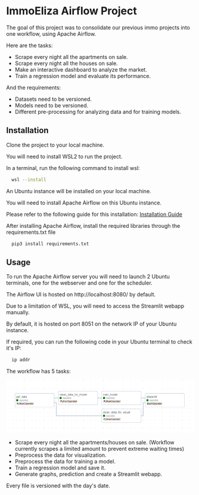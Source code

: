 
# ImmoEliza Airflow Project

The goal of this project was to consolidate our previous immo projects into one workflow, using Apache Airflow. 

Here are the tasks:

- Scrape every night all the apartments on sale.
- Scrape every night all the houses on sale.
- Make an interactive dashboard to analyze the market.
- Train a regression model and evaluate its performance.

And the requirements:

- Datasets need to be versioned.
- Models need to be versioned.
- Different pre-processing for analyzing data and for training models.
## Installation

Clone the project to your local machine. 

You will need to install WSL2 to run the project. 

In a terminal, run the following command to install wsl: 

```bash
  wsl --install
```

An Ubuntu instance will be installed on your local machine. 

You will need to install Apache Airflow on this Ubuntu instance. 

Please refer to the following guide for this installation: [Installation Guide](https://medium.com/international-school-of-ai-data-science/setting-up-apache-airflow-in-windows-using-wsl-dbb910c04ae0) 

After installing Apache Airflow, install the required libraries through the requirements.txt file

```bash
  pip3 install requirements.txt
```
## Usage

To run the Apache Airflow server you will need to launch 2 Ubuntu terminals, one for the webserver and one for the scheduler. 

The Airflow UI is hosted on http://localhost:8080/ by default. 

Due to a limitation of WSL, you will need to access the Streamlit webapp manually. 

By default, it is hosted on port 8051 on the network IP of your Ubuntu instance. 

If required, you can run the following code in your Ubuntu terminal to check it's IP:

```bash
  ip addr
```

The workflow has 5 tasks:

![Schema](./assets/DAG.PNG)

- Scrape every night all the apartments/houses on sale. (Workflow currently scrapes a limited amount to prevent extreme waiting times)
- Preprocess the data for visualization.
- Preprocess the data for training a model.
- Train a regression model and save it. 
- Generate graphs, prediction and create a Streamlit webapp. 

Every file is versioned with the day's date. 